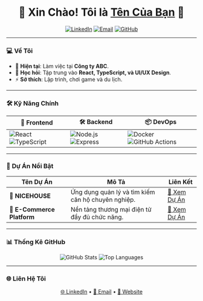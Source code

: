 <h1 align="center">🚀 Xin Chào! Tôi là <a href="https://yourwebsite.com" target="_blank">Tên Của Bạn</a> 👋</h1>

<p align="center">
  <a href="https://linkedin.com/in/yourprofile"><img src="https://img.shields.io/badge/LinkedIn-0077B5?style=for-the-badge&logo=linkedin&logoColor=white" alt="LinkedIn"></a>
  <a href="mailto:youremail@example.com"><img src="https://img.shields.io/badge/Email-D14836?style=for-the-badge&logo=gmail&logoColor=white" alt="Email"></a>
  <a href="https://github.com/yourusername"><img src="https://img.shields.io/badge/GitHub-100000?style=for-the-badge&logo=github&logoColor=white" alt="GitHub"></a>
</p>

---

### 💻 **Về Tôi**

- 🔭 **Hiện tại**: Làm việc tại **Công ty ABC**.
- 🌱 **Học hỏi**: Tập trung vào **React, TypeScript, và UI/UX Design**.
- ⚡ **Sở thích**: Lập trình, chơi game và du lịch.

---

### 🛠️ **Kỹ Năng Chính**

| 🚀 **Frontend** | 🛠️ **Backend** | 📦 **DevOps** |
| -------------- | --------------- | ------------- |
| ![React](https://img.shields.io/badge/React-20232A?style=for-the-badge&logo=react&logoColor=61DAFB) ![TypeScript](https://img.shields.io/badge/TypeScript-007ACC?style=for-the-badge&logo=typescript&logoColor=white) | ![Node.js](https://img.shields.io/badge/Node.js-339933?style=for-the-badge&logo=node.js&logoColor=white) ![Express](https://img.shields.io/badge/Express-000000?style=for-the-badge&logo=express&logoColor=white) | ![Docker](https://img.shields.io/badge/Docker-2496ED?style=for-the-badge&logo=docker&logoColor=white) ![GitHub Actions](https://img.shields.io/badge/GitHub_Actions-2088FF?style=for-the-badge&logo=github-actions&logoColor=white) |

---

### 🚀 **Dự Án Nổi Bật**

| **Tên Dự Án** | **Mô Tả** | **Liên Kết** |
| -------------- | ---------- | ------------ |
| 🏡 **NICEHOUSE** | Ứng dụng quản lý và tìm kiếm căn hộ chuyên nghiệp. | [🔗 Xem Dự Án](https://yourwebsite.com/projects/nicehouse) |
| 🛒 **E-Commerce Platform** | Nền tảng thương mại điện tử đầy đủ chức năng. | [🔗 Xem Dự Án](https://github.com/yourusername/ecommerce-platform) |

---

### 📊 **Thống Kê GitHub**

<p align="center">
  <img src="https://github-readme-stats.vercel.app/api?username=yourusername&show_icons=true&theme=tokyonight" alt="GitHub Stats">
  <img src="https://github-readme-stats.vercel.app/api/top-langs/?username=yourusername&layout=compact&theme=tokyonight" alt="Top Languages">
</p>

---

### 🌐 **Liên Hệ Tôi**

<p align="center">
  <a href="https://linkedin.com/in/yourprofile" target="_blank">🌐 LinkedIn</a> •
  <a href="mailto:youremail@example.com">📧 Email</a> •
  <a href="https://yourwebsite.com">🔗 Website</a>
</p>
